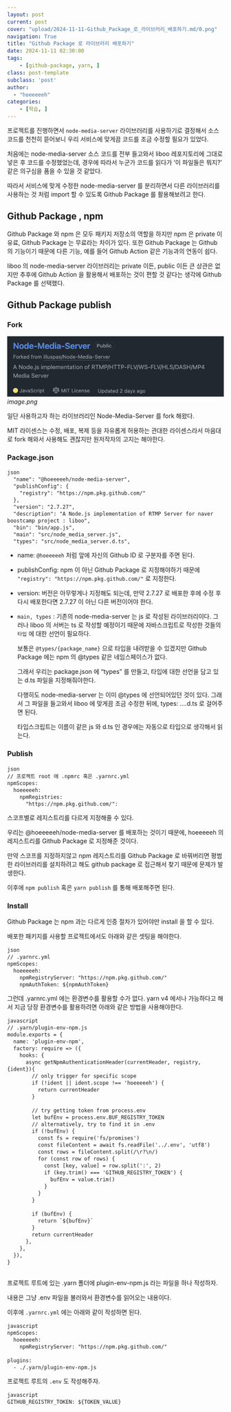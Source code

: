 ```yaml
---
layout: post
current: post
cover: "upload/2024-11-11-Github_Package_로_라이브러리_배포하기.md/0.png"
navigation: True
title: "Github Package 로 라이브러리 배포하기"
date: 2024-11-11 02:30:00
tags:
    - [github-package, yarn, ]
class: post-template
subclass: 'post'
author: 
  - "hoeeeeeh"
categories:
    - [학습, ]
---
```


프로젝트를 진행하면서 `node-media-server` 라이브러리를 사용하기로 결정해서 소스 코드를 천천히 뜯어보니 우리 서비스에 맞게끔 코드를 조금 수정할 필요가 있었다.


처음에는 node-media-server 소스 코드를 전부 들고와서 liboo 레포지토리에 그대로 넣은 후 코드를 수정했었는데, 경우에 따라서 누군가 코드를 읽다가 ‘이 파일들은 뭐지?’ 같은 의구심을 품을 수 있을 것 같았다.


따라서 서비스에 맞게 수정한 node-media-server 를 분리하면서 다른 라이브러리를 사용하는 것 처럼 import 할 수 있도록 Github Package 를 활용해보려고 한다.


## Github Package , npm


Github Package 와 npm 은 모두 패키지 저장소의 역할을 하지만 npm 은 private 이 유료, Github Package 는 무료라는 차이가 있다. 또한 Github Package 는 Github 의 기능이기 때문에 다른 기능, 예를 들어 Github Action 같은 기능과의 연동이 쉽다. 


liboo 의 node-media-server 라이브러리는 private 이든, public 이든 큰 상관은 없지만 추후에 Github Action 을 활용해서 배포하는 것이 편할 것 같다는 생각에 Github Package 를 선택했다.


## Github Package publish


### Fork 


![0](/upload/2024-11-11-Github_Package_로_라이브러리_배포하기.md/0.png)_image.png_


일단 사용하고자 하는 라이브러리인 Node-Media-Server 를 fork 해왔다.


MIT 라이센스는 수정, 배포, 복제 등을 자유롭게 허용하는 관대한 라이센스라서 마음대로 fork 해와서 사용해도 괜찮지만 원저작자의 고지는 해야한다.


### Package.json



```
json
  "name": "@hoeeeeeh/node-media-server",
  "publishConfig": {
    "registry": "https://npm.pkg.github.com/"
  },
  "version": "2.7.27",
  "description": "A Node.js implementation of RTMP Server for naver boostcamp project : liboo",
  "bin": "bin/app.js",
  "main": "src/node_media_server.js",
  "types": "src/node_media_server.d.ts",

```


- name: `@hoeeeeeh` 처럼 앞에 자신의 Github ID 로 구분자를 주면 된다.
- publishConfig: npm 이 아닌 Github Package 로 지정해야하기 때문에 `"registry": "https://npm.pkg.github.com/"` 로 지정한다.
- version: 버전은 아무렇게나 지정해도 되는데, 만약 2.7.27 로 배포한 후에 수정 후 다시 배포한다면 2.7.27 이 아닌 다른 버전이어야 한다.
- `main, types` : 기존의 node-media-server 는 js 로 작성된 라이브러리이다. 그러나 liboo 의 서버는 ts 로 작성할 예정이기 때문에 자바스크립트로 작성한 것들의 `타입` 에 대한 선언이 필요하다.

	보통은 `@types/{package_name}`  으로 타입을 내려받을 수 있겠지만 Github Package 에는 npm 의 @types 같은 네임스페이스가 없다.


	그래서 우리는 package.json 에 “types” 를 만들고, 타입에 대한 선언을 담고 있는 d.ts 파일을 지정해줘야한다.


	다행히도 node-media-server 는 이미 @types 에 선언되어있던 것이 있다. 그래서 그 파일을 들고와서 liboo 에 맞게끔 조금 수정한 뒤에, types: ….d.ts 로 걸어주면 된다.


	타입스크립트는 이름이 같은 js 와 d.ts 인 경우에는 자동으로 타입으로 생각해서 읽는다.


### Publish



```
json
// 프로젝트 root 에 .npmrc 혹은 .yarnrc.yml
npmScopes:
  hoeeeeeh:
    npmRegistries:
      "https://npm.pkg.github.com/":

```



스코프별로 레지스트리를 다르게 지정해줄 수 있다.


우리는 @hoeeeeeh/node-media-server 를 배포하는 것이기 때문에, hoeeeeeh 의 레지스트리를 Github Package 로 지정해준 것이다.


만약 스코프를 지정하지않고 npm 레지스트리를 Github Package 로 바꿔버리면 평범한 라이브러리를 설치하려고 해도 github package 로 접근해서 찾기 때문에 문제가 발생한다. 


이후에 `npm publish` 혹은 `yarn publish` 를 통해 배포해주면 된다.


### Install


Github Package 는 npm 과는 다르게 인증 절차가 있어야만 install 을 할 수 있다.  


배포한 패키지를 사용할 프로젝트에서도 아래와 같은 셋팅을 해야한다.



```
json
// .yarnrc.yml
npmScopes:
  hoeeeeeh:
    npmRegistryServer: "https://npm.pkg.github.com/"
    npmAuthToken: ${npmAuthToken}

```



그런데 .yarnrc.yml 에는 환경변수를 활용할 수가 없다. yarn v4 에서나 가능하다고 해서 지금 당장 환경변수를 활용하려면 아래와 같은 방법을 사용해야한다.



```
javascript
// .yarn/plugin-env-npm.js
module.exports = {
  name: 'plugin-env-npm',
  factory: require => ({
    hooks: {
      async getNpmAuthenticationHeader(currentHeader, registry, {ident}){
        // only trigger for specific scope
        if (!ident || ident.scope !== 'hoeeeeeh') {
          return currentHeader
        }

        // try getting token from process.env
        let bufEnv = process.env.BUF_REGISTRY_TOKEN
        // alternatively, try to find it in .env
        if (!bufEnv) {
          const fs = require('fs/promises')
          const fileContent = await fs.readFile('../.env', 'utf8')
          const rows = fileContent.split(/\r?\n/)
          for (const row of rows) {
            const [key, value] = row.split(':', 2)
            if (key.trim() === 'GITHUB_REGISTRY_TOKEN') {
              bufEnv = value.trim()
            }
          }
        }

        if (bufEnv) {
          return `${bufEnv}`
        }
        return currentHeader
      },
    },
  }),
}


```



프로젝트 루트에 있는 .yarn 폴더에 plugin-env-npm.js 라는 파일을 하나 작성하자.


내용은 그냥 .env 파일을 불러와서 환경변수를 읽어오는 내용이다.


이후에 `.yarnrc.yml` 에는 아래와 같이 작성하면 된다.



```
javascript
npmScopes:
  hoeeeeeh:
    npmRegistryServer: "https://npm.pkg.github.com/"

plugins:
  - ./.yarn/plugin-env-npm.js

```



프로젝트 루트의 `.env` 도 작성해주자.



```
javascript
GITHUB_REGISTRY_TOKEN: ${TOKEN_VALUE}

```



